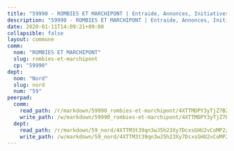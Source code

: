 ```yaml
---
title: "59990 - ROMBIES ET MARCHIPONT | Entraide, Annonces, Initiatives"
description: "59990 - ROMBIES ET MARCHIPONT | Entraide, Annonces, Initiatives"
date: 2020-01-11T14:09:21+09:00
collapsible: false
layout: commune
comm:
  nom: "ROMBIES ET MARCHIPONT"
  slug: rombies-et-marchipont
  cp: "59990"
dept:
  nom: "Nord"
  slug: nord
  num: "59"
peerpad:
  comm:
    read_path: /r/markdown/59990_rombies-et-marchipont/4XTTMDPY3yTjZ7BZzUVGMx87V9t5ztj3zS4koQc9XWGHDvx54
    write_path: /w/markdown/59990_rombies-et-marchipont/4XTTMDPY3yTjZ7BZzUVGMx87V9t5ztj3zS4koQc9XWGHDvx54-K3TgUMSkp6p6EuxAVUPu2P9sBDzS9QZt251c1VG8CYShcE1nP9mUFziSpajDgBxTh3UNrvibiEgVMYtV9S6nspGpo3is62YJLUmgZmXnBRxVVdZD8dL7tQtCcDfSNtwacrc1WbcJ
  dept:
    read_path: /r/markdown/59_nord/4XTTM3t39qn3wJ5h23Xy7DcxsGHU2vCoMP2z3iS4TUn3TrtdJ
    write_path: /w/markdown/59_nord/4XTTM3t39qn3wJ5h23Xy7DcxsGHU2vCoMP2z3iS4TUn3TrtdJ-K3TgTuZGkuZqXfr6fpmH7pGsMT6ndvZQMyRDze5QBt7XScLWHoBi246kLoDKpTH2Yo4f3AFSSJqGc2ozvNww7qPLqsDjpvahxCbQ6F5znbfjp6kVgaDcTYc9LyhwSfYuCevnvZUQ
---
```


